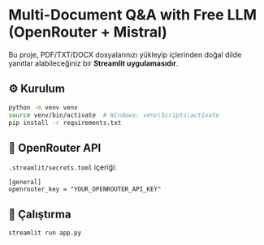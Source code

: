 # Multi-Document Q&A with Free LLM (OpenRouter + Mistral)

Bu proje, PDF/TXT/DOCX dosyalarınızı yükleyip içlerinden doğal dilde yanıtlar alabileceğiniz bir **Streamlit uygulamasıdır**.

## ⚙️ Kurulum

```bash
python -m venv venv
source venv/bin/activate  # Windows: venv\Scripts\activate
pip install -r requirements.txt
```

## 🔑 OpenRouter API

`.streamlit/secrets.toml` içeriği:
```
[general]
openrouter_key = "YOUR_OPENROUTER_API_KEY"
```

## 🚀 Çalıştırma
```bash
streamlit run app.py
```
